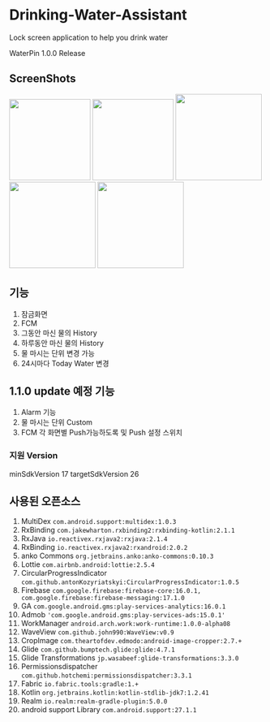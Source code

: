 # Drinking-Water-Assistant
Lock screen application to help you drink water

WaterPin 1.0.0 Release

## ScreenShots
<div>
<img src="https://user-images.githubusercontent.com/28719698/46078571-86472280-c1cf-11e8-9833-bcba4bf2d500.jpeg" width="160">
<img src="https://user-images.githubusercontent.com/28719698/46078572-86dfb900-c1cf-11e8-93a2-ca78c685c4d4.jpeg" width="160"> 
<img src="https://user-images.githubusercontent.com/28719698/46078573-86dfb900-c1cf-11e8-97a5-2f3d06e03b08.jpeg" width="170"> 
<img src="https://user-images.githubusercontent.com/28719698/46078576-86dfb900-c1cf-11e8-9acd-a8a1c0140c6b.jpeg" width="170"> 
<img src="https://user-images.githubusercontent.com/28719698/46078577-86dfb900-c1cf-11e8-8598-868b496ddac0.jpeg" width="170">
</div>


## 기능 
1. 잠금화면
2. FCM
3. 그동안 마신 물의 History
4. 하루동안 마신 물의 History
5. 물 마시는 단위 변경 가능
6. 24시마다 Today Water 변경

## 1.1.0 update 예정 기능
1. Alarm 기능
2. 물 마시는 단위 Custom
3. FCM 각 화면별 Push가능하도록 및 Push 설정 스위치

### 지원 Version
minSdkVersion 17
targetSdkVersion 26

## 사용된 오픈소스
1. MultiDex  ``` com.android.support:multidex:1.0.3 ```
2. RxBinding ``` com.jakewharton.rxbinding2:rxbinding-kotlin:2.1.1 ```
3. RxJava ``` io.reactivex.rxjava2:rxjava:2.1.4 ```
4. RxBinding ``` io.reactivex.rxjava2:rxandroid:2.0.2 ```
5. anko Commons ``` org.jetbrains.anko:anko-commons:0.10.3 ```
6. Lottie ``` com.airbnb.android:lottie:2.5.4 ```
7. CircularProgressIndicator ``` com.github.antonKozyriatskyi:CircularProgressIndicator:1.0.5 ```
8. Firebase ``` com.google.firebase:firebase-core:16.0.1, com.google.firebase:firebase-messaging:17.1.0 ```
9. GA ``` com.google.android.gms:play-services-analytics:16.0.1 ```
10. Admob ``` 'com.google.android.gms:play-services-ads:15.0.1' ```
11. WorkManager  ``` android.arch.work:work-runtime:1.0.0-alpha08 ```
12. WaveView ``` com.github.john990:WaveView:v0.9 ```
13. CropImage ``` com.theartofdev.edmodo:android-image-cropper:2.7.+ ```
14. Glide ``` com.github.bumptech.glide:glide:4.7.1 ```
15. Glide Transformations ``` jp.wasabeef:glide-transformations:3.3.0 ```
16. Permissionsdispatcher ``` com.github.hotchemi:permissionsdispatcher:3.3.1 ```
17. Fabric ``` io.fabric.tools:gradle:1.+ ```
18. Kotlin ``` org.jetbrains.kotlin:kotlin-stdlib-jdk7:1.2.41 ```
19. Realm ``` io.realm:realm-gradle-plugin:5.0.0 ```
20. android support Library ``` com.android.support:27.1.1 ```
